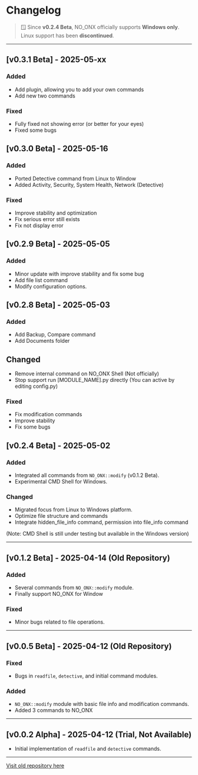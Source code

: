 # Changelog
> 🪟 Since **v0.2.4 Beta**, NO_ONX officially supports **Windows only**. Linux support has been **discontinued**.

---
## [v0.3.1 Beta] - 2025-05-xx
### Added
- Add plugin, allowing you to add your own commands
- Add new two commands

### Fixed
- Fully fixed not showing error (or better for your eyes)
- Fixed some bugs

## [v0.3.0 Beta] - 2025-05-16
### Added
- Ported Detective command from Linux to Window
- Added Activity, Security, System Health, Network (Detective)

### Fixed
- Improve stability and optimization
- Fix serious error still exists
- Fix not display error
  
## [v0.2.9 Beta] - 2025-05-05
### Added
- Minor update with improve stability and fix some bug
- Add file list command
- Modify configuration options.

## [v0.2.8 Beta] - 2025-05-03
### Added
- Add Backup, Compare command
- Add Documents folder

## Changed
- Remove internal command on NO_ONX Shell (Not officially)
- Stop support run [MODULE_NAME].py directly (You can active by editing config.py)

### Fixed
- Fix modification commands
- Improve stability
- Fix some bugs

## [v0.2.4 Beta] - 2025-05-02
### Added
- Integrated all commands from `NO_ONX::modify` (v0.1.2 Beta).
- Experimental CMD Shell for Windows.

### Changed
- Migrated focus from Linux to Windows platform.
- Optimize file structure and commands
- Integrate hidden_file_info command, permission into file_info command

(Note: CMD Shell is still under testing but available in the Windows version)

---

## [v0.1.2 Beta] - 2025-04-14 (Old Repository)
### Added
- Several commands from `NO_ONX::modify` module.
- Finally support NO_ONX for Window

### Fixed
- Minor bugs related to file operations.

---

## [v0.0.5 Beta] - 2025-04-12 (Old Repository)
### Fixed
- Bugs in `readfile`, `detective`, and initial command modules.

### Added
- `NO_ONX::modify` module with basic file info and modification commands.
- Added 3 commands to NO_ONX
---

## [v0.0.2 Alpha] - 2025-04-12 (Trial, Not Available)
- Initial implementation of `readfile` and `detective` commands.

---
[Visit old repository here](https://github.com/DevStatesSmp/NO_ONX-old)

